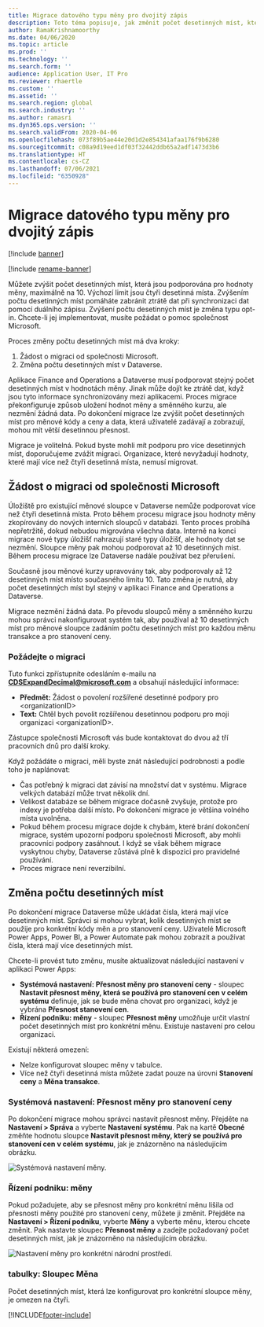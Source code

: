 ```yaml
---
title: Migrace datového typu měny pro dvojitý zápis
description: Toto téma popisuje, jak změnit počet desetinných míst, která pro měnu podporuje duální zápis.
author: RamaKrishnamoorthy
ms.date: 04/06/2020
ms.topic: article
ms.prod: ''
ms.technology: ''
ms.search.form: ''
audience: Application User, IT Pro
ms.reviewer: rhaertle
ms.custom: ''
ms.assetid: ''
ms.search.region: global
ms.search.industry: ''
ms.author: ramasri
ms.dyn365.ops.version: ''
ms.search.validFrom: 2020-04-06
ms.openlocfilehash: 073f89b5ae44e20d1d2e854341afaa176f9b6280
ms.sourcegitcommit: c08a9d19eed1df03f32442ddb65a2adf1473d3b6
ms.translationtype: HT
ms.contentlocale: cs-CZ
ms.lasthandoff: 07/06/2021
ms.locfileid: "6350928"
---
```

# <a name="currency-data-type-migration-for-dual-write"></a>Migrace datového typu měny pro dvojitý zápis

[!include [banner](../../includes/banner.md)]

[!include [rename-banner](~/includes/cc-data-platform-banner.md)]

Můžete zvýšit počet desetinných míst, která jsou podporována pro hodnoty měny, maximálně na 10. Výchozí limit jsou čtyři desetinná místa. Zvýšením počtu desetinných míst pomáháte zabránit ztrátě dat při synchronizaci dat pomocí duálního zápisu. Zvýšení počtu desetinných míst je změna typu opt-in. Chcete-li jej implementovat, musíte požádat o pomoc společnost Microsoft.

Proces změny počtu desetinných míst má dva kroky:

1. Žádost o migraci od společnosti Microsoft.
2. Změna počtu desetinných míst v Dataverse.

Aplikace Finance and Operations a Dataverse musí podporovat stejný počet desetinných míst v hodnotách měny. Jinak může dojít ke ztrátě dat, když jsou tyto informace synchronizovány mezi aplikacemi. Proces migrace překonfiguruje způsob uložení hodnot měny a směnného kurzu, ale nezmění žádná data. Po dokončení migrace lze zvýšit počet desetinných míst pro měnové kódy a ceny a data, která uživatelé zadávají a zobrazují, mohou mít větší desetinnou přesnost.

Migrace je volitelná. Pokud byste mohli mít podporu pro více desetinných míst, doporučujeme zvážit migraci. Organizace, které nevyžadují hodnoty, které mají více než čtyři desetinná místa, nemusí migrovat.

## <a name="requesting-migration-from-microsoft"></a>Žádost o migraci od společnosti Microsoft

Úložiště pro existující měnové sloupce v Dataverse nemůže podporovat více než čtyři desetinná místa. Proto během procesu migrace jsou hodnoty měny zkopírovány do nových interních sloupců v databázi. Tento proces probíhá nepřetržitě, dokud nebudou migrována všechna data. Interně na konci migrace nové typy úložišť nahrazují staré typy úložišť, ale hodnoty dat se nezmění. Sloupce měny pak mohou podporovat až 10 desetinných míst. Během procesu migrace lze Dataverse nadále používat bez přerušení.

Současně jsou měnové kurzy upravovány tak, aby podporovaly až 12 desetinných míst místo současného limitu 10. Tato změna je nutná, aby počet desetinných míst byl stejný v aplikaci Finance and Operations a Dataverse.

Migrace nezmění žádná data. Po převodu sloupců měny a směnného kurzu mohou správci nakonfigurovat systém tak, aby používal až 10 desetinných míst pro měnové sloupce zadáním počtu desetinných míst pro každou měnu transakce a pro stanovení ceny.

### <a name="request-a-migration"></a>Požádejte o migraci

Tuto funkci zpřístupníte odesláním e-mailu na **CDSExpandDecimal@microsoft.com** a obsahují následující informace:

+ **Předmět:** Žádost o povolení rozšířené desetinné podpory pro \<organizationID\>
+ **Text:** Chtěl bych povolit rozšířenou desetinnou podporu pro moji organizaci \<organizationID\>.

Zástupce společnosti Microsoft vás bude kontaktovat do dvou až tří pracovních dnů pro další kroky.

Když požádáte o migraci, měli byste znát následující podrobnosti a podle toho je naplánovat:

+ Čas potřebný k migraci dat závisí na množství dat v systému. Migrace velkých databází může trvat několik dní.
+ Velikost databáze se během migrace dočasně zvyšuje, protože pro indexy je potřeba další místo. Po dokončení migrace je většina volného místa uvolněna.
+ Pokud během procesu migrace dojde k chybám, které brání dokončení migrace, systém upozorní podporu společnosti Microsoft, aby mohli pracovníci podpory zasáhnout. I když se však během migrace vyskytnou chyby, Dataverse zůstává plně k dispozici pro pravidelné používání.
+ Proces migrace není reverzibilní.

## <a name="changing-the-number-of-decimal-places"></a>Změna počtu desetinných míst

Po dokončení migrace Dataverse může ukládat čísla, která mají více desetinných míst. Správci si mohou vybrat, kolik desetinných míst se použije pro konkrétní kódy měn a pro stanovení ceny. Uživatelé Microsoft Power Apps, Power BI, a Power Automate pak mohou zobrazit a používat čísla, která mají více desetinných míst.

Chcete-li provést tuto změnu, musíte aktualizovat následující nastavení v aplikaci Power Apps:

+ **Systémová nastavení: Přesnost měny pro stanovení ceny** - sloupec **Nastavit přesnost měny, která se používá pro stanovení cen v celém systému** definuje, jak se bude měna chovat pro organizaci, když je vybrána **Přesnost stanovení cen**.
+ **Řízení podniku: měny** - sloupec **Přesnost měny** umožňuje určit vlastní počet desetinných míst pro konkrétní měnu. Existuje nastavení pro celou organizaci.

Existují některá omezení:

+ Nelze konfigurovat sloupec měny v tabulce.
+ Více než čtyři desetinná místa můžete zadat pouze na úrovni **Stanovení ceny** a **Měna transakce**.

### <a name="system-settings-currency-precision-for-pricing"></a>Systémová nastavení: Přesnost měny pro stanovení ceny

Po dokončení migrace mohou správci nastavit přesnost měny. Přejděte na **Nastavení \> Správa** a vyberte **Nastavení systému**. Pak na kartě **Obecné** změňte hodnotu sloupce **Nastavit přesnost měny, který se používá pro stanovení cen v celém systému**, jak je znázorněno na následujícím obrázku.

![Systémová nastavení měny.](media/currency-system-settings.png)

### <a name="business-management-currencies"></a>Řízení podniku: měny

Pokud požadujete, aby se přesnost měny pro konkrétní měnu lišila od přesnosti měny použité pro stanovení ceny, můžete ji změnit. Přejděte na **Nastavení \> Řízení podniku**, vyberte **Měny** a vyberte měnu, kterou chcete změnit. Pak nastavte sloupec **Přesnost měny** a zadejte požadovaný počet desetinných míst, jak je znázorněno na následujícím obrázku.

![Nastavení měny pro konkrétní národní prostředí.](media/specific-currency.png)

### <a name="tables-currency-column"></a>tabulky: Sloupec Měna

Počet desetinných míst, která lze konfigurovat pro konkrétní sloupce měny, je omezen na čtyři.


[!INCLUDE[footer-include](../../../../includes/footer-banner.md)]